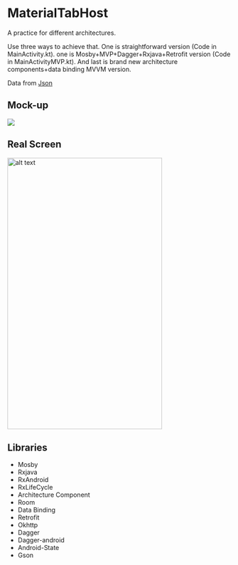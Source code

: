 # MaterialTabHost

A practice for different architectures. 

Use three ways to achieve that. One is straightforward version (Code in MainActivity.kt). one is Mosby+MVP+Dagger+Rxjava+Retrofit version (Code in MainActivityMVP.kt). And last is brand new architecture components+data binding MVVM version.

Data from [Json](https://gist.githubusercontent.com/MrCarlosYang/c1f004cb7f447ee5ccd6433bcb56d5af/raw/df3a570c9a0976e43b799be96da59186fc918ea7/CityList.json)

## Mock-up
![](../master/picture/mock_up.png)

## Real Screen
<img src="../master/picture/home_page_screen.gif" alt="alt text" width="348" height="611">

## Libraries
* Mosby
* Rxjava
* RxAndroid
* RxLifeCycle
* Architecture Component
* Room
* Data Binding
* Retrofit
* Okhttp
* Dagger
* Dagger-android
* Android-State
* Gson
